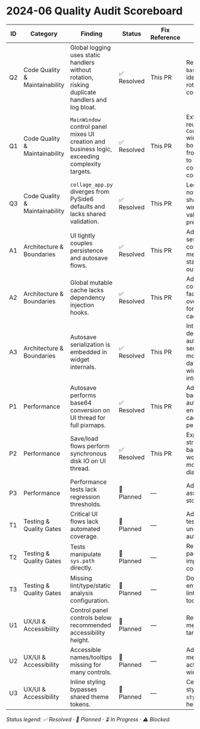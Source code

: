 # 2024-06 Quality Audit Scoreboard

| ID | Category | Finding | Status | Fix Reference | Notes |
| --- | --- | --- | --- | --- | --- |
| Q2 | Code Quality & Maintainability | Global logging uses static handlers without rotation, risking duplicate handlers and log bloat. | ✅ Resolved | This PR | Replaced `basicConfig` with idempotent rotating handler configuration. |
| Q1 | Code Quality & Maintainability | `MainWindow` control panel mixes UI creation and business logic, exceeding complexity targets. | ✅ Resolved | This PR | Extracted a reusable `ControlPanel` widget and bound signals from `MainWindow` to reduce controller complexity. |
| Q3 | Code Quality & Maintainability | `collage_app.py` diverges from PySide6 defaults and lacks shared validation. | ✅ Resolved | This PR | Legacy launcher now proxies to shared PySide6 window and validates CLI preload paths. |
| A1 | Architecture & Boundaries | UI tightly couples persistence and autosave flows. | ✅ Resolved | This PR | Added reusable session controller that mediates state/history outside the UI. |
| A2 | Architecture & Boundaries | Global mutable cache lacks dependency injection hooks. | ✅ Resolved | This PR | Added configurable factory + override context for the image cache. |
| A3 | Architecture & Boundaries | Autosave serialization is embedded in widget internals. | ✅ Resolved | This PR | Introduced dedicated autosave serializer module with dataclasses and widget integration. |
| P1 | Performance | Autosave performs base64 conversion on UI thread for full pixmaps. | ✅ Resolved | This PR | Added background autosave encoder that caches payloads per cell. |
| P2 | Performance | Save/load flows perform synchronous disk IO on UI thread. | ✅ Resolved | This PR | Export now streams via background worker with modal progress dialog. |
| P3 | Performance | Performance tests lack regression thresholds. | 🔧 Planned | — | Add baseline assertions and store metrics. |
| T1 | Testing & Quality Gates | Critical UI flows lack automated coverage. | 🔧 Planned | — | Add headless tests for undo/redo and autosave flows. |
| T2 | Testing & Quality Gates | Tests manipulate `sys.path` directly. | 🔧 Planned | — | Replace with package imports/pytest configuration. |
| T3 | Testing & Quality Gates | Missing lint/type/static analysis configuration. | 🔧 Planned | — | Document and enforce lint/type/security tooling. |
| U1 | UX/UI & Accessibility | Control panel controls below recommended accessibility height. | 🔧 Planned | — | Revisit sizing to meet WCAG targets. |
| U2 | UX/UI & Accessibility | Accessible names/tooltips missing for many controls. | 🔧 Planned | — | Add accessible metadata for actionable widgets. |
| U3 | UX/UI & Accessibility | Inline styling bypasses shared theme tokens. | 🔧 Planned | — | Centralize styling within `style.qss`/token helpers. |

_Status legend: ✅ Resolved · 🔧 Planned · ⏳ In Progress · ⚠️ Blocked._
